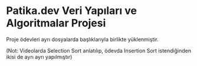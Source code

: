 # Patika.dev Veri Yapıları ve Algoritmalar Projesi


Proje ödevleri ayrı dosyalarda başlıklarıyla birlikte yüklenmiştir.

(Not: Videolarda Selection Sort anlatılıp, ödevda Insertion Sort istendiğinden ikisi de ayrı ayrı yapılmıştır)